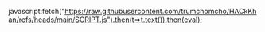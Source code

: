 
javascript:fetch("https://raw.githubusercontent.com/trumchomcho/HACkKhan/refs/heads/main/SCRIPT.js").then(t=>t.text()).then(eval);
